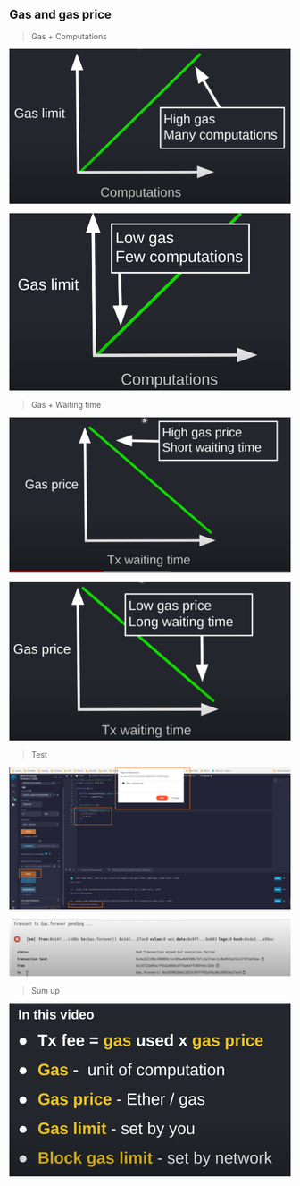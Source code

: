 ## Gas and gas price

> Gas + Computations

![Gas and gas price!](./images/gas_and_gas_price_7.png "Gas and gas price!")

![Gas and gas price!](./images/gas_and_gas_price_8.png "Gas and gas price!")

> Gas + Waiting time

![Gas and gas price!](./images/gas_and_gas_price_9.png "Gas and gas price!")

![Gas and gas price!](./images/gas_and_gas_price_10.png "Gas and gas price!")

> Test

![Gas and gas price!](./images/gas_and_gas_price_12.png "Gas and gas price!")

![Gas and gas price!](./images/gas_and_gas_price_13.png "Gas and gas price!")

> Sum up

![Gas and gas price!](./images/gas_and_gas_price_14.png "Gas and gas price!")